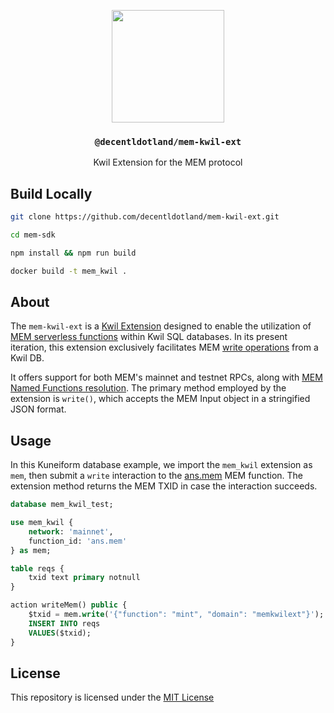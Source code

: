 <p align="center">
  <a href="https://mem.tech">
    <img src="https://mem-home.vercel.app/icons/mem/mem-logo-v2.svg" height="180">
  </a>
  <h3 align="center"><code>@decentldotland/mem-kwil-ext</code></h3>
  <p align="center">Kwil Extension for the MEM protocol</p>
</p>

## Build Locally

```bash
git clone https://github.com/decentldotland/mem-kwil-ext.git

cd mem-sdk

npm install && npm run build

docker build -t mem_kwil .
```

## About

The `mem-kwil-ext` is a [Kwil Extension](https://docs.kwil.com/docs/extensions/quickstart/) designed to enable the utilization of [MEM serverless functions](https://mem.tech) within Kwil SQL databases. In its present iteration, this extension exclusively facilitates MEM [write operations](https://docs.mem.tech/mem-api/write-operations) from a Kwil DB.

It offers support for both MEM's mainnet and testnet RPCs, along with [MEM Named Functions resolution](https://github.com/decentldotland/mem-sdk/tree/main?tab=readme-ov-file#usage-guide). The primary method employed by the extension is `write()`, which accepts the MEM Input object in a stringified JSON format.

## Usage

In this Kuneiform database example, we import the `mem_kwil` extension as `mem`, then submit a `write` interaction to the [ans.mem](https://api.mem.tech/api/state/Tih8T1uESATJNzdwBIY3rpe25kWTzjw8uNiMRYe9I5M) MEM function. The extension method returns the MEM TXID in case the interaction succeeds.

```sql
database mem_kwil_test;

use mem_kwil {
    network: 'mainnet',
    function_id: 'ans.mem'
} as mem;

table reqs {
    txid text primary notnull
}

action writeMem() public {
    $txid = mem.write('{"function": "mint", "domain": "memkwilext"}');
    INSERT INTO reqs
    VALUES($txid);
}


``` 
## License
This repository is licensed under the [MIT License](./LICENSE)
